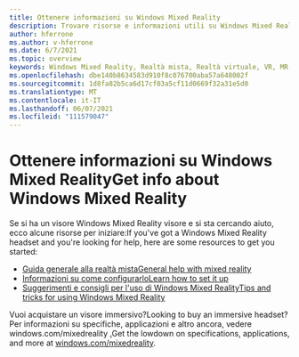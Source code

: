 ```yaml
---
title: Ottenere informazioni su Windows Mixed Reality
description: Trovare risorse e informazioni utili su Windows Mixed Reality.
author: hferrone
ms.author: v-hferrone
ms.date: 6/7/2021
ms.topic: overview
keywords: Windows Mixed Reality, Realtà mista, Realtà virtuale, VR, MR,
ms.openlocfilehash: dbe140b8634583d910f8c076700aba57a648002f
ms.sourcegitcommit: 1d8fa82b5ca6d17cf03a5cf11d0669f32a31e5d0
ms.translationtype: MT
ms.contentlocale: it-IT
ms.lasthandoff: 06/07/2021
ms.locfileid: "111579047"
---
```

# <a name="get-info-about-windows-mixed-reality"></a><span data-ttu-id="63659-104">Ottenere informazioni su Windows Mixed Reality</span><span class="sxs-lookup"><span data-stu-id="63659-104">Get info about Windows Mixed Reality</span></span>

<span data-ttu-id="63659-105">Se si ha un visore Windows Mixed Reality visore e si sta cercando aiuto, ecco alcune risorse per iniziare:</span><span class="sxs-lookup"><span data-stu-id="63659-105">If you've got a Windows Mixed Reality headset and you're looking for help, here are some resources to get you started:</span></span>

* [<span data-ttu-id="63659-106">Guida generale alla realtà mista</span><span class="sxs-lookup"><span data-stu-id="63659-106">General help with mixed reality</span></span>](index.yml)
* [<span data-ttu-id="63659-107">Informazioni su come configurarlo</span><span class="sxs-lookup"><span data-stu-id="63659-107">Learn how to set it up</span></span>](set-up-windows-mixed-reality.md)
* [<span data-ttu-id="63659-108">Suggerimenti e consigli per l'uso di Windows Mixed Reality</span><span class="sxs-lookup"><span data-stu-id="63659-108">Tips and tricks for using Windows Mixed Reality</span></span>](https://support.microsoft.com/tips/home)

<span data-ttu-id="63659-109">Vuoi acquistare un visore immersivo?</span><span class="sxs-lookup"><span data-stu-id="63659-109">Looking to buy an immersive headset?</span></span> <span data-ttu-id="63659-110">Per informazioni su specifiche, applicazioni e altro ancora, vedere windows.com/mixedreality [.](https://www.microsoft.com/mixed-reality/windows-mixed-reality?rtc=1)</span><span class="sxs-lookup"><span data-stu-id="63659-110">Get the lowdown on specifications, applications, and more at [windows.com/mixedreality](https://www.microsoft.com/mixed-reality/windows-mixed-reality?rtc=1).</span></span>